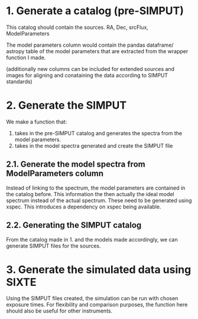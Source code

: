 

# 1. Generate a catalog (pre-SIMPUT)
This catalog should contain the sources.
RA, Dec, srcFlux, ModelParameters

The model parameters column would contain the pandas dataframe/ astropy table of the model parameters that are extracted from the wrapper function I made.

(additionally new columns can be included for extended sources and images for aligning and conataining the data according to SIMPUT standards)

# 2. Generate the SIMPUT
We make a function that:
1. takes in the pre-SIMPUT catalog and generates the spectra from the model parameters.
2. takes in the model spectra generated and create the SIMPUT file
## 2.1. Generate the model spectra from ModelParameters column
Instead of linking to the spectrum, the model parameters are contained in the catalog before. This information the then actually the ideal model spectrum instead of the actual spectrum.
These need to be generated using xspec. This introduces a dependency on xspec being available.

## 2.2. Generating the SIMPUT catalog
From the catalog made in 1. and the models made accordingly, we can generate SIMPUT files for the sources.

# 3. Generate the simulated data using SIXTE
Using the SIMPUT files created, the simulation can be run with chosen exposure times.
For flexibility and comparison purposes, the function here should also be useful for other instruments. 
